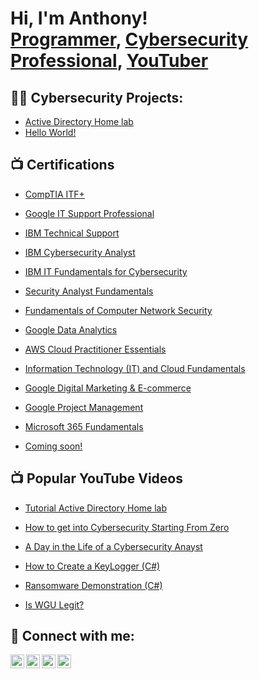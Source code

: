<h1>Hi, I'm Anthony! <br/><a href="https://github.com/joshmadakor1">Programmer</a>, <a href="https://www.linkedin.com/in/abrown/">Cybersecurity Professional</a>, <a href="https://www.youtube.com/c/joshmadakor">YouTuber</a></h1>

<h2>👨‍💻 Cybersecurity Projects:</h2>

  - [Active Directory Home lab](https://github.com/abrown333/LABURL)
  - [Hello World!]()
  
  <h2>📺 Certifications</h2>

  - [CompTIA ITF+](https://verify.CompTIA.org)
   
  - [Google IT Support Professional](https://coursera.org/verify/professional-cert/ZPX6NLM6RZAE)
   
  - [IBM Technical Support](https://coursera.org/verify/professional-cert/R4LFN8ZT2GSE)
   
  - [IBM Cybersecurity Analyst](https://coursera.org/verify/professional-cert/5DLEHJ2PHPZJ)
   
  - [IBM IT Fundamentals for Cybersecurity](https://coursera.org/verify/specialization/SMTPYEM8HSS3)
   
  - [Security Analyst Fundamentals](https://coursera.org/verify/specialization/Y7FEW4L9TPDE)
   
  - [Fundamentals of Computer Network Security](https://coursera.org/verify/specialization/EKN97AGRK7PC)
   
  - [Google Data Analytics](https://coursera.org/verify/professional-cert/WSZBSX5JM944)
   
  - [AWS Cloud Practitioner Essentials](https://coursera.org/verify/D86Y5P8M4SGZ)
   
  - [Information Technology (IT) and Cloud Fundamentals](https://coursera.org/verify/specialization/C89YJ6VTC792)
   
  - [Google Digital Marketing & E-commerce](https://coursera.org/verify/professional-cert/7YVNHZMLGFXB)
   
  - [Google Project Management](https://coursera.org/verify/professional-cert/2TLNTGZJV7KB)
   
  - [Microsoft 365 Fundamentals](https://coursera.org/verify/specialization/BLWM3H9UB52H)
   
  - [Coming soon!](???)


<h2>📺 Popular YouTube Videos</h2>

  - [Tutorial Active Directory Home lab](https://github.com/abrown333/LABURL)


- [How to get into Cybersecurity Starting From Zero](https://www.youtube.com/watch?v=a83ASGn_V_s)
- [A Day in the Life of a Cybersecurity Anayst](https://www.youtube.com/watch?v=uHy3oM7NnoU)
- [How to Create a KeyLogger (C#)](https://www.youtube.com/watch?v=N-L9hklSlNk)
- [Ransomware Demonstration (C#)](https://www.youtube.com/watch?v=OfvdQeh79s0)
- [Is WGU Legit?](https://www.youtube.com/watch?v=E2MwRWxDBkA)

<h2> 🤳 Connect with me:</h2>

[<img align="left" alt="JoshMadakor | YouTube" width="22px" src="https://cdn.jsdelivr.net/npm/simple-icons@v3/icons/youtube.svg" />][youtube]
[<img align="left" alt="JoshMadakor | Twitter" width="22px" src="https://cdn.jsdelivr.net/npm/simple-icons@v3/icons/twitter.svg" />][twitter]
[<img align="left" alt="JoshMadakor | LinkedIn" width="22px" src="https://cdn.jsdelivr.net/npm/simple-icons@v3/icons/linkedin.svg" />][linkedin]
[<img align="left" alt="JoshMadakor | Instagram" width="22px" src="https://cdn.jsdelivr.net/npm/simple-icons@v3/icons/instagram.svg" />][instagram]

[twitter]: https://twitter.com/joshmadakor
[youtube]: https://www.youtube.com/c/joshmadakor
[instagram]: https://www.instagram.com/joshmadakor/
[linkedin]: https://linkedin.com/in/joshmadakor

<!--
**joshmadakor1/joshmadakor1** is a ✨ _special_ ✨ repository because its `README.md` (this file) appears on your GitHub profile.

Here are some ideas to get you started:

- 🔭 I’m currently working on ...
- 🌱 I’m currently learning ...
- 👯 I’m looking to collaborate on ...
- 🤔 I’m looking for help with ...
- 💬 Ask me about ...
- 📫 How to reach me: ...
- 😄 Pronouns: ...
- ⚡ Fun fact: ...
-->
